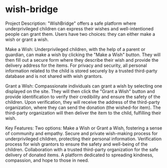 # wish-bridge

Project Description:
"WishBridge" offers a safe platform where underprivileged children can express their wishes and well-intentioned people can grant them. Users have two choices: they can either make a wish or grant a wish.

Make a Wish:
Underprivileged children, with the help of a parent or guardian, can make a wish by clicking the "Make a Wish" button. They will then fill out a secure form where they describe their wish and provide the delivery address for the items. For privacy and security, all personal information related to the child is stored securely by a trusted third-party database and is not shared with wish grantors.

Grant a Wish:
Compassionate individuals can grant a wish by selecting one displayed on the site. They will then click the "Grant a Wish" button and provide identification to verify their credibility and ensure the safety of the children. Upon verification, they will receive the address of the third-party organization, where they can send the donation (the wished-for item). The third-party organization will then deliver the item to the child, fulfilling their wish.

Key Features:
Two options: Make a Wish or Grant a Wish, fostering a sense of community and empathy.
Secure and private wish-making process for underprivileged children, protecting their personal information.
Verification process for wish grantors to ensure the safety and well-being of the children.
Collaboration with a trusted third-party organization for the safe delivery of donated items.
A platform dedicated to spreading kindness, compassion, and hope to those in need.
